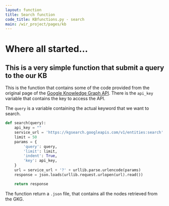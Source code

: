 ```yaml
---
layout: function
title: Search function
code_title: KBfunctions.py - search
main: /wir_project/pages/kb
---
```


# Where all started...
## This is a very simple function that submit a query to the our KB
This is the function that contains some of the code provided from the original page of the [Google Knowledge Graph API](https://developers.google.com/knowledge-graph/). There is the ```api_key``` variable that contains the key to access the API. 

The ```query``` is a variable containing the actual keyword that we want to search.
```python
def search(query):
    api_key = ""
    service_url = 'https://kgsearch.googleapis.com/v1/entities:search'
    limit = 50
    params = {
        'query': query,
        'limit': limit,
        'indent': True,
        'key': api_key,
    }
    url = service_url + '?' + urllib.parse.urlencode(params)
    response = json.loads(urllib.request.urlopen(url).read())

    return response
```
The function return a ```.json``` file, that contains all the nodes retrieved from the GKG.